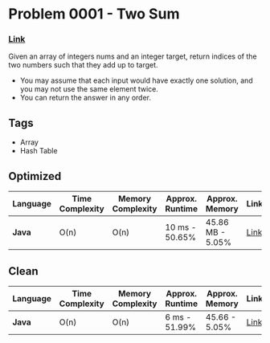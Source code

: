 # Problem 0001 - Two Sum
### [Link](https://leetcode.com/problems/two-sum/description/)
Given an array of integers nums and an integer target, return indices of the two numbers such that they add up to target.
- You may assume that each input would have exactly one solution, and you may not use the same element twice.
- You can return the answer in any order.

## Tags

- Array
- Hash Table

## Optimized

| Language | Time Complexity | Memory Complexity | Approx. Runtime | Approx. Memory   | Link                                                |
|----------|-----------------|-------------------|-----------------|------------------|-----------------------------------------------------|
| **Java** | O(n)            | O(n)              | 10 ms - 50.65%  | 45.86 MB - 5.05% | [Link](./Problem-0001-Optimized/java/Solution.java) |

## Clean

| Language | Time Complexity | Memory Complexity | Approx. Runtime | Approx. Memory | Link                                            |
|----------|-----------------|-------------------|-----------------|----------------|-------------------------------------------------|
| **Java** | O(n)            | O(n)              | 6 ms - 51.99%   | 45.66 - 5.05%  | [Link](./Problem-0001-Clean/java/Solution.java) |